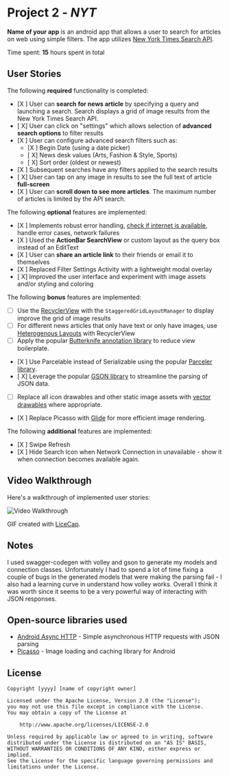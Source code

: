 # Project 2 - *NYT*

**Name of your app** is an android app that allows a user to search for articles on web using simple filters. The app utilizes [New York Times Search API](http://developer.nytimes.com/docs/read/article_search_api_v2).

Time spent: **15** hours spent in total

## User Stories

The following **required** functionality is completed:

* [X ] User can **search for news article** by specifying a query and launching a search. Search displays a grid of image results from the New York Times Search API.
* [ X] User can click on "settings" which allows selection of **advanced search options** to filter results
* [X ] User can configure advanced search filters such as:
  * [X ] Begin Date (using a date picker)
  * [ X] News desk values (Arts, Fashion & Style, Sports)
  * [ X] Sort order (oldest or newest)
* [X ] Subsequent searches have any filters applied to the search results
* [ X] User can tap on any image in results to see the full text of article **full-screen**
* [X ] User can **scroll down to see more articles**. The maximum number of articles is limited by the API search.

The following **optional** features are implemented:

* [X ] Implements robust error handling, [check if internet is available](http://guides.codepath.com/android/Sending-and-Managing-Network-Requests#checking-for-network-connectivity), handle error cases, network failures
* [X ] Used the **ActionBar SearchView** or custom layout as the query box instead of an EditText
* [X ] User can **share an article link** to their friends or email it to themselves
* [X ] Replaced Filter Settings Activity with a lightweight modal overlay
* [ X] Improved the user interface and experiment with image assets and/or styling and coloring

The following **bonus** features are implemented:

* [ ] Use the [RecyclerView](http://guides.codepath.com/android/Using-the-RecyclerView) with the `StaggeredGridLayoutManager` to display improve the grid of image results
* [ ] For different news articles that only have text or only have images, use [Heterogenous Layouts](http://guides.codepath.com/android/Heterogenous-Layouts-inside-RecyclerView) with RecyclerView
* [ ] Apply the popular [Butterknife annotation library](http://guides.codepath.com/android/Reducing-View-Boilerplate-with-Butterknife) to reduce view boilerplate.
* [X ] Use Parcelable instead of Serializable using the popular [Parceler library](http://guides.codepath.com/android/Using-Parceler).
* [ X] Leverage the popular [GSON library](http://guides.codepath.com/android/Using-Android-Async-Http-Client#decoding-with-gson-library) to streamline the parsing of JSON data.
* [ ] Replace all icon drawables and other static image assets with [vector drawables](http://guides.codepath.com/android/Drawables#vector-drawables) where appropriate. 
* [X ] Replace Picasso with [Glide](http://inthecheesefactory.com/blog/get-to-know-glide-recommended-by-google/en) for more efficient image rendering.

The following **additional** features are implemented:

* [X ] Swipe Refresh
* [X ] Hide Search Icon when Network Connection in unavailable - show it when connection becomes available again.


## Video Walkthrough

Here's a walkthrough of implemented user stories:

<img src='http://i.imgur.com/fs3eWbi.gif' title='Video Walkthrough'  alt='Video Walkthrough' />

GIF created with [LiceCap](http://www.cockos.com/licecap/).

## Notes

I used swagger-codegen with volley and gson to generate my models and connection classes. Unfortunately I had to spend a lot of time fixing a couple of bugs in the generated models that were making 
the parsing fail - I also had a learning curve in understand how volley works. Overall I think it was worth since it seems to be a very powerful way of interacting with JSON responses.

## Open-source libraries used

- [Android Async HTTP](https://github.com/loopj/android-async-http) - Simple asynchronous HTTP requests with JSON parsing
- [Picasso](http://square.github.io/picasso/) - Image loading and caching library for Android

## License

    Copyright [yyyy] [name of copyright owner]

    Licensed under the Apache License, Version 2.0 (the "License");
    you may not use this file except in compliance with the License.
    You may obtain a copy of the License at

        http://www.apache.org/licenses/LICENSE-2.0

    Unless required by applicable law or agreed to in writing, software
    distributed under the License is distributed on an "AS IS" BASIS,
    WITHOUT WARRANTIES OR CONDITIONS OF ANY KIND, either express or implied.
    See the License for the specific language governing permissions and
    limitations under the License.